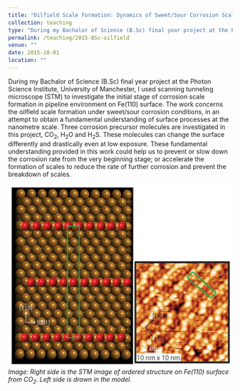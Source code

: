 ```yaml
---
title: "Oilfield Scale Formation: Dynamics of Sweet/Sour Corrosion Scales"
collection: teaching
type: "During my Bachalor of Science (B.Sc) final year project at the Photon Science Institute, University of Manchester, I used scanning tunneling microscope (STM) to investigate the initial stage of corrosion scale formation in pipeline environment on Fe(110) surface."
permalink: /teaching/2015-BSc-oilfield
venue: ""
date: 2015-10-01
location: ""
---
```


During my Bachalor of Science (B.Sc) final year project at the Photon Science Institute, University of Manchester, I used scanning tunneling microscope (STM) to investigate the initial stage of corrosion scale formation in pipeline environment on Fe(110) surface. The work concerns the oilfield scale formation under sweet/sour corrosion conditions, in an attempt to obtain a fundamental understanding of surface processes at the nanometre scale. Three corrosion precursor molecules are investigated in this project, CO$_2$, H$_2$O and H$_2$S. These molecules can change the surface differently and drastically even at low exposure. These fundamental understanding provided in this work could help us to prevent or slow down the corrosion rate from the very beginning stage; or accelerate the formation of scales to reduce the rate of further corrosion and prevent the breakdown of scales.

![BSc-Oilfield](/images/BSc-oilfield.png)
*Image: Right side is the STM image of ordered structure on Fe(110) surface from CO$_2$. Left side is drawn in the model.*
<!-- Heading 1
======

Heading 2
======

Heading 3
====== -->